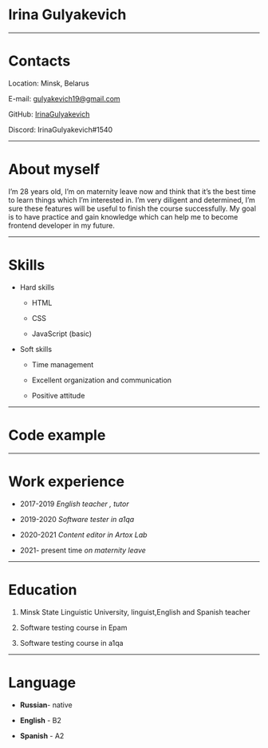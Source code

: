 # Irina Gulyakevich
***
# Contacts

Location: Minsk, Belarus

E-mail: <gulyakevich19@gmail.com>

GitHub: [IrinaGulyakevich](https://github.com/IrinaGulyakevich)

Discord: IrinaGulyakevich#1540

***
# About myself

I’m 28 years old, I’m on maternity leave now and think that it’s the best time to learn things which I’m interested in. I’m very diligent and determined, I’m sure these features will be useful to finish the course successfully. My goal is to have practice and gain knowledge which can help me to become frontend developer in my future.

***
# Skills

* Hard skills

  * HTML

  * CSS

  * JavaScript (basic)

* Soft skills

  * Time management

  * Excellent organization and communication

  * Positive attitude

***

# Code example



***

# Work experience

* 2017-2019 _English teacher , tutor_

* 2019-2020 _Software tester in a1qa_

* 2020-2021 _Content editor in Artox Lab_

* 2021- present time _on maternity leave_

***

# Education

1. Minsk State Linguistic University, linguist,English and Spanish teacher

2. Software testing course in Epam

3. Software testing course in a1qa

***

# Language

* __Russian__- native

* __English__ - B2

* __Spanish__ - A2